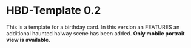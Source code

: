 # HBD-Template 0.2
This is a template for a birthday card. In this version an FEATURES an additional haunted halway scene has been added. **Only mobile portrait view is available.**

